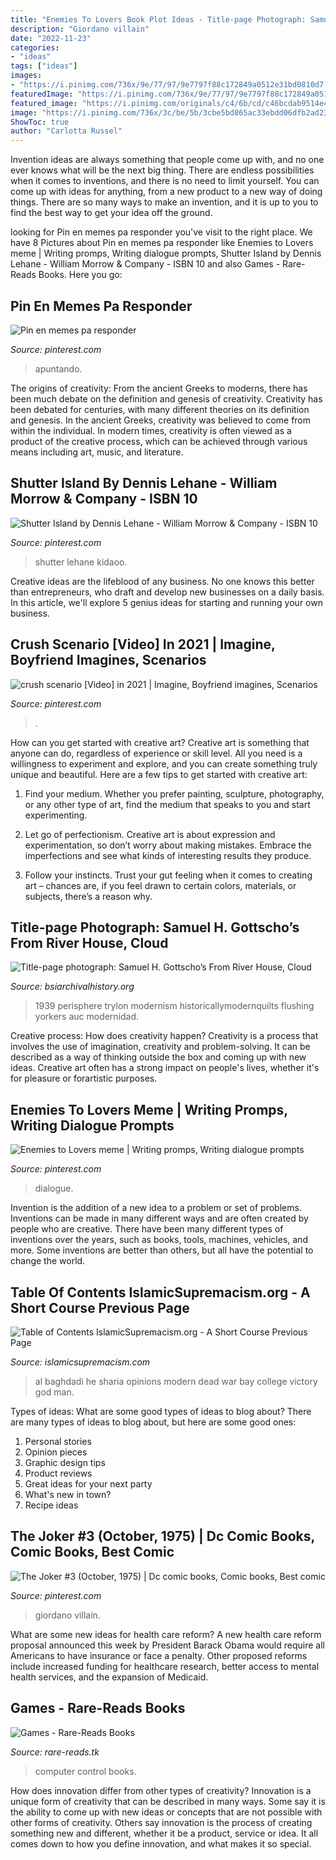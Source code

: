 ```yaml
---
title: "Enemies To Lovers Book Plot Ideas - Title-page Photograph: Samuel H. Gottscho’s From River House, Cloud"
description: "Giordano villain"
date: "2022-11-23"
categories:
- "ideas"
tags: ["ideas"]
images:
- "https://i.pinimg.com/736x/9e/77/97/9e7797f88c172849a0512e31bd0810d7.jpg"
featuredImage: "https://i.pinimg.com/736x/9e/77/97/9e7797f88c172849a0512e31bd0810d7.jpg"
featured_image: "https://i.pinimg.com/originals/c4/6b/cd/c46bcdab9514e420b3552f952229a82b.jpg"
image: "https://i.pinimg.com/736x/3c/be/5b/3cbe5bd865ac33ebdd06dfb2ad23eceb.jpg"
ShowToc: true
author: "Carlotta Russel"
---
```



Invention ideas are always something that people come up with, and no one ever knows what will be the next big thing. There are endless possibilities when it comes to inventions, and there is no need to limit yourself. You can come up with ideas for anything, from a new product to a new way of doing things. There are so many ways to make an invention, and it is up to you to find the best way to get your idea off the ground.

	

		
looking for Pin en memes pa responder you've visit to the right place. We have 8 Pictures about Pin en memes pa responder like Enemies to Lovers meme | Writing promps, Writing dialogue prompts, Shutter Island by Dennis Lehane - William Morrow &amp; Company - ISBN 10 and also Games - Rare-Reads Books. Here you go:
		
    
## Pin En Memes Pa Responder

<img loading=lazy src="https://i.pinimg.com/736x/eb/28/9f/eb289f4da2a0aa24b1dba45a4a7f3b0b.jpg" onerror="this.onerror=null;this.src='https://tse4.mm.bing.net/th?id=OIP.eW4XU9e35_pppLxw1TtyFgHaHa&amp;pid=15.1';" alt="Pin en memes pa responder">

_Source: pinterest.com_

>apuntando. 

	

The origins of creativity: From the ancient Greeks to moderns, there has been much debate on the definition and genesis of creativity.
Creativity has been debated for centuries, with many different theories on its definition and genesis. In the ancient Greeks, creativity was believed to come from within the individual. In modern times, creativity is often viewed as a product of the creative process, which can be achieved through various means including art, music, and literature.

    
## Shutter Island By Dennis Lehane - William Morrow &amp; Company - ISBN 10

<img loading=lazy src="https://i.pinimg.com/originals/cd/ef/57/cdef572db35fc59809aeb532eaf34a81.jpg" onerror="this.onerror=null;this.src='https://tse2.mm.bing.net/th?id=OIP.6B9lmC_ix2DmH_4Q2UYlNQAAAA&amp;pid=15.1';" alt="Shutter Island by Dennis Lehane - William Morrow &amp; Company - ISBN 10">

_Source: pinterest.com_

>shutter lehane kidaoo. 

	

Creative ideas are the lifeblood of any business. No one knows this better than entrepreneurs, who draft and develop new businesses on a daily basis. In this article, we'll explore 5 genius ideas for starting and running your own business.

    
## Crush Scenario [Video] In 2021 | Imagine, Boyfriend Imagines, Scenarios

<img loading=lazy src="https://i.pinimg.com/736x/3c/be/5b/3cbe5bd865ac33ebdd06dfb2ad23eceb.jpg" onerror="this.onerror=null;this.src='https://tse2.mm.bing.net/th?id=OIP.oaYpCluQZgluAIonWiVKwAHaNK&amp;pid=15.1';" alt="crush scenario [Video] in 2021 | Imagine, Boyfriend imagines, Scenarios">

_Source: pinterest.com_

>. 

	

How can you get started with creative art?
Creative art is something that anyone can do, regardless of experience or skill level. All you need is a willingness to experiment and explore, and you can create something truly unique and beautiful. Here are a few tips to get started with creative art:
1. Find your medium. Whether you prefer painting, sculpture, photography, or any other type of art, find the medium that speaks to you and start experimenting.

2. Let go of perfectionism. Creative art is about expression and experimentation, so don’t worry about making mistakes. Embrace the imperfections and see what kinds of interesting results they produce.

3. Follow your instincts. Trust your gut feeling when it comes to creating art – chances are, if you feel drawn to certain colors, materials, or subjects, there’s a reason why.

    
## Title-page Photograph: Samuel H. Gottscho’s From River House, Cloud

<img loading=lazy src="https://www.bsiarchivalhistory.org/BSI_Archival_History/Woodys_World_files/droppedImage_11.jpg" onerror="this.onerror=null;this.src='https://tse2.mm.bing.net/th?id=OIP.JQwgLSua0j-iDiVu2l82wQAAAA&amp;pid=15.1';" alt="Title-page photograph: Samuel H. Gottscho’s From River House, Cloud">

_Source: bsiarchivalhistory.org_

>1939 perisphere trylon modernism historicallymodernquilts flushing yorkers auc modernidad. 

	

Creative process: How does creativity happen?
Creativity is a process that involves the use of imagination, creativity and problem-solving. It can be described as a way of thinking outside the box and coming up with new ideas. Creative art often has a strong impact on people's lives, whether it's for pleasure or forartistic purposes.

    
## Enemies To Lovers Meme | Writing Promps, Writing Dialogue Prompts

<img loading=lazy src="https://i.pinimg.com/736x/9e/77/97/9e7797f88c172849a0512e31bd0810d7.jpg" onerror="this.onerror=null;this.src='https://tse1.mm.bing.net/th?id=OIP.XunG9hxRi_bmQIhgDC25iwAAAA&amp;pid=15.1';" alt="Enemies to Lovers meme | Writing promps, Writing dialogue prompts">

_Source: pinterest.com_

>dialogue. 

	

Invention is the addition of a new idea to a problem or set of problems. Inventions can be made in many different ways and are often created by people who are creative. There have been many different types of inventions over the years, such as books, tools, machines, vehicles, and more. Some inventions are better than others, but all have the potential to change the world.

    
## Table Of Contents IslamicSupremacism.org - A Short Course Previous Page

<img loading=lazy src="http://islamicsupremacism.com/47_Modern_Jurists_%26_Sharia_Scholars_Opinions_on_IS%26J_files/371210_Al-Baghdadi.jpg" onerror="this.onerror=null;this.src='https://tse3.mm.bing.net/th?id=OIP.Sgow_vQAxlpGecgIbmoDKwAAAA&amp;pid=15.1';" alt="Table of Contents IslamicSupremacism.org - A Short Course Previous Page">

_Source: islamicsupremacism.com_

>al baghdadi he sharia opinions modern dead war bay college victory god man. 

	

Types of ideas: What are some good types of ideas to blog about?
There are many types of ideas to blog about, but here are some good ones:
1. Personal stories 
2. Opinion pieces 
3. Graphic design tips 
4. Product reviews 
5. Great ideas for your next party 
6. What's new in town? 
7. Recipe ideas 

    
## The Joker #3 (October, 1975) | Dc Comic Books, Comic Books, Best Comic

<img loading=lazy src="https://i.pinimg.com/originals/c4/6b/cd/c46bcdab9514e420b3552f952229a82b.jpg" onerror="this.onerror=null;this.src='https://tse4.mm.bing.net/th?id=OIP.RusR2zt3z7neThe1WvsKsQHaLY&amp;pid=15.1';" alt="The Joker #3 (October, 1975) | Dc comic books, Comic books, Best comic">

_Source: pinterest.com_

>giordano villain. 

	

What are some new ideas for health care reform?
A new health care reform proposal announced this week by President Barack Obama would require all Americans to have insurance or face a penalty. Other proposed reforms include increased funding for healthcare research, better access to mental health services, and the expansion of Medicaid.

    
## Games - Rare-Reads Books

<img loading=lazy src="https://images-na.ssl-images-amazon.com/images/I/41fWDCFsyIL._SX305_BO1,204,203,200_.jpg" onerror="this.onerror=null;this.src='https://tse2.mm.bing.net/th?id=OIP.F_AuHmcYbT1x0h1LwDgLBgAAAA&amp;pid=15.1';" alt="Games - Rare-Reads Books">

_Source: rare-reads.tk_

>computer control books. 

	

How does innovation differ from other types of creativity?
Innovation is a unique form of creativity that can be described in many ways. Some say it is the ability to come up with new ideas or concepts that are not possible with other forms of creativity. Others say innovation is the process of creating something new and different, whether it be a product, service or idea. It all comes down to how you define innovation, and what makes it so special.


